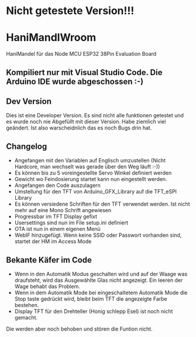 # Nicht getestete Version!!!

# HaniMandlWroom
HaniMandel für das Node MCU ESP32 38Pin Evaluation Board<br>

## Kompiliert nur mit Visual Studio Code. Die Arduino IDE wurde abgeschossen :-)

## Dev Version 
Dies ist eine Developer Version. Es sind nicht alle funktionen getestet und es wurde noch nie Abgefüllt mit dieser Version.
Habe ziemlich viel geändert. Ist also warscheidnlich das es noch Bugs drin hat.

## Changelog
- Angefangen mit den Variablen auf Englisch umzustellen (Nicht Hardcore, man wechselt was gerade über den Weg läuft :-))
- Es können bis zu 5 voreingestellte Servo Winkel definiert werden
- Gewicht wo Feindosierung startet kann nun eingestellt werden.
- Angefangen den Code auszulagern
- Umstellung für den TFT von Arduino_GFX_Library auf die TFT_eSPI Library
- Es können versiedene Schriften für den TFT verwendet werden. Ist nicht mehr auf eine Mono Schrift angewiesen
- Progressbar im TFT Display gefixt
- Usersettings sind nun im File setup.ini definiert
- OTA ist nun in einem eigenen Menü
- WebIF hinzugefügt. Wenn keine SSID oder Passwort vorhanden sind, startet der HM im Access Mode

## Bekante Käfer im Code
  - Wenn in den Automatik Modus geschalten wird und auf der Waage was draufsteht, wird das Ausgewählte Glas nicht angezeigt. Ein leeren der Wage behabt das Problem.
  - Wenn in dem Automatik Mode bei eingeschaltetem Automatik Mode die Stop taste gedrückt wird, bleibt beim TFT die angezeigte Farbe bestehen.
  - Display TFT für den Drehteller (Honig schlepp Esel) ist noch nicht gemacht. 

Die werden aber noch behoben und stören die Funtion nicht.


